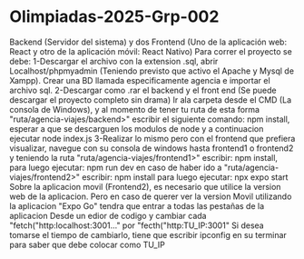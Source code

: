 # Olimpiadas-2025-Grp-002
Backend (Servidor del sistema) y dos Frontend (Uno de la aplicación web: React y otro de la aplicación móvil: React Nativo)
Para correr el proyecto se debe: 
1-Descargar el archivo con la extension .sql, abrir Localhost/phpmyadmin (Teniendo previsto que activo el Apache y Mysql de Xampp).
Crear una BD llamada especificamente agencia e importar el archivo sql.
2-Descargar como .rar el backend y el front end (Se puede descargar el proyecto completo sin drama)
Ir ala carpeta desde el CMD (La consola de Windows), y al momento de tener tu ruta de esta forma "ruta/agencia-viajes/backend>" 
escribir el siguiente comando: npm install, esperar a que se descarguen los modulos de node y a continuacion ejecutar node index.js
3-Realizar lo mismo pero con el frontend que prefiera visualizar, navegue con su consola de windows hasta frontend1 o frontend2
y teniendo la ruta "ruta/agencia-viajes/frontend1>" escribir: npm install, para luego ejecutar: npm run dev
en caso de haber ido a "ruta/agencia-viajes/frontend2>" escribir: npm install para luego ejecutar: npx expo start
Sobre la aplicacion movil (Frontend2), es necesario que utilice la version web de la aplicacion.
Pero en caso de querer ver la version Movil utilizando la aplicacion "Expo Go" tendra que entrar a todas las pestañas de la aplicacion
Desde un edior de codigo y cambiar cada "fetch("http:localhost:3001..." por "fecth("http:TU_IP:3001"
Si desea tomarse el tiempo de cambiarlo, tiene que escribir ipconfig en su terminar para saber que debe colocar como TU_IP
